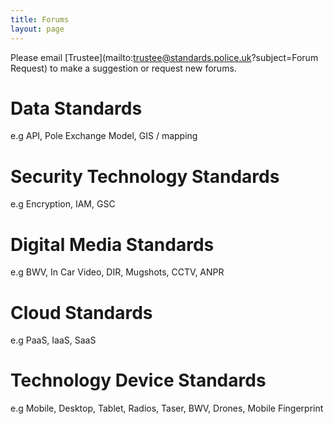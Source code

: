 ```yaml
---
title: Forums
layout: page
---
```


Please email [Trustee](mailto:trustee@standards.police.uk?subject=Forum Request) to make a suggestion or request new forums.

# Data Standards

e.g API, Pole Exchange Model, GIS / mapping

# Security Technology Standards

e.g Encryption, IAM, GSC

# Digital Media Standards

e.g BWV, In Car Video, DIR, Mugshots, CCTV, ANPR

# Cloud Standards

e.g PaaS, IaaS, SaaS

# Technology Device Standards

e.g Mobile, Desktop, Tablet, Radios, Taser, BWV, Drones, Mobile Fingerprint